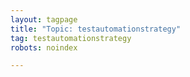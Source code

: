 ```yaml
---
layout: tagpage
title: "Topic: testautomationstrategy"
tag: testautomationstrategy
robots: noindex

---
```

